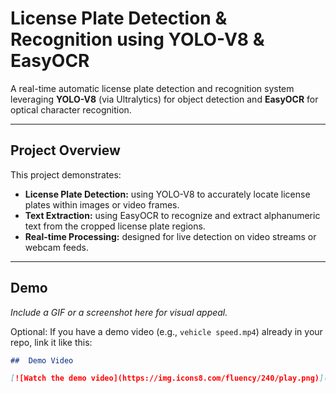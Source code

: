 # License Plate Detection & Recognition using YOLO-V8 & EasyOCR

A real-time automatic license plate detection and recognition system leveraging **YOLO-V8** (via Ultralytics) for object detection and **EasyOCR** for optical character recognition.

---

##  Project Overview

This project demonstrates:
- **License Plate Detection:** using YOLO-V8 to accurately locate license plates within images or video frames.
- **Text Extraction:** using EasyOCR to recognize and extract alphanumeric text from the cropped license plate regions.
- **Real-time Processing:** designed for live detection on video streams or webcam feeds.

---

##  Demo

_Include a GIF or a screenshot here for visual appeal._

Optional: If you have a demo video (e.g., `vehicle speed.mp4`) already in your repo, link it like this:

```markdown
##  Demo Video

[![Watch the demo video](https://img.icons8.com/fluency/240/play.png)](vehicle%20speed.mp4)
